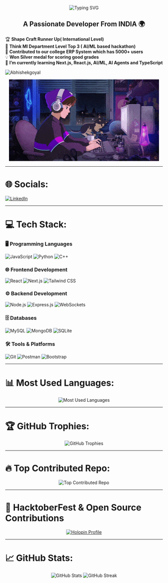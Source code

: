 <p align="center">
  <img src="https://readme-typing-svg.herokuapp.com?size=32&color=00FF00&center=true&vCenter=true&width=500&lines=AI/ML+Enthusiast;Blockchain+Learner;Hi!+There+👋&font=Poppins" alt="Typing SVG">
</p>

<h2 align="center"> A Passionate Developer From INDIA 🌍</h2>
<p align="center">
  
🏆 <b>Shape Craft Runner Up( International Level)</b> <br>
🥉 <b>Think Ml Department Level Top 3 ( AI/ML based hackathon)</b> <br>
🥇 <b>Contributed to our college ERP System which has 5000+ users</b> <br>
💡 <b>Won Silver medal for scoring good grades</b><br>
🚀 <b>I’m currently learning Next.js, React.js, AI/ML, AI Agents and TypeScript</b><br>
</p>
<p align="left"> <img src="https://komarev.com/ghpvc/?username=Abhishekgoyal007&label=Profile%20views&color=265cfd&style=flat" alt="Abhishekgoyal" /> </p>

<div align="center">
 <img src="https://github.com/AayushKarwa/AayushKarwa/blob/main/assests/coding.gif" alt="Coding GIF" />

</div>

---
  
# 🌐 Socials: 
  
[![LinkedIn](https://img.shields.io/badge/LinkedIn-0077B5?style=for-the-badge&logo=linkedin&logoColor=white)](https://www.linkedin.com/in/abhishek-goyal-00b713208/)

---

# 💻 Tech Stack:

### 🖥️ Programming Languages
![JavaScript](https://img.shields.io/badge/-JavaScript-F7DF1E?style=for-the-badge&logo=javascript&logoColor=black)
![Python](https://img.shields.io/badge/-Python-3776AB?style=for-the-badge&logo=python&logoColor=white)
![C++](https://img.shields.io/badge/-C++-00599C?style=for-the-badge&logo=cplusplus&logoColor=white)

### 🌐 Frontend Development
![React](https://img.shields.io/badge/-React-61DAFB?style=for-the-badge&logo=react&logoColor=black)
![Next.js](https://img.shields.io/badge/-Next.js-000000?style=for-the-badge&logo=nextdotjs&logoColor=white)
![Tailwind CSS](https://img.shields.io/badge/-TailwindCSS-38B2AC?style=for-the-badge&logo=tailwind-css&logoColor=white)

### ⚙️ Backend Development
![Node.js](https://img.shields.io/badge/-Node.js-339933?style=for-the-badge&logo=node.js&logoColor=white)
![Express.js](https://img.shields.io/badge/-Express.js-000000?style=for-the-badge&logo=express&logoColor=white)
![WebSockets](https://img.shields.io/badge/-WebSockets-009688?style=for-the-badge&logo=websocket&logoColor=white)

### 🗄️ Databases
![MySQL](https://img.shields.io/badge/-MySQL-4479A1?style=for-the-badge&logo=mysql&logoColor=white)
![MongoDB](https://img.shields.io/badge/-MongoDB-4EA94B?style=for-the-badge&logo=mongodb&logoColor=white)
![SQLite](https://img.shields.io/badge/-SQLite-003B57?style=for-the-badge&logo=sqlite&logoColor=white)

### 🛠 Tools & Platforms
![Git](https://img.shields.io/badge/-Git-F05032?style=for-the-badge&logo=git&logoColor=white)
![Postman](https://img.shields.io/badge/-Postman-FF6C37?style=for-the-badge&logo=postman&logoColor=white)
![Bootstrap](https://img.shields.io/badge/-Bootstrap-7952B3?style=for-the-badge&logo=bootstrap&logoColor=white)

---

# 📊 Most Used Languages:
<p align="center">
<img src="https://github-readme-stats.vercel.app/api/top-langs/?username=Abhishekgoyal007&layout=compact&theme=radical" alt="Most Used Languages">
</p>

---

# 🏆 GitHub Trophies:
<p align="center">
<img src="https://github-profile-trophy.vercel.app/?username=Abhishekgoyal007&theme=radical&margin-w=15&margin-h=15" alt="GitHub Trophies">
</p>

---

# 🔥 Top Contributed Repo:
<p align="center">
<img src="https://github-contributor-stats.vercel.app/api?username=Abhishekgoyal007&limit=5&theme=radical" alt="Top Contributed Repo">
</p>

---

# 🎃 HacktoberFest & Open Source Contributions

<div align="center">
  
[![Holopin Profile](https://holopin.me/abhishekgoyal007)](https://holopin.io/@abhishekgoyal007)

</div>

---

# 📈 GitHub Stats:

<p align="center">
<img src="https://github-readme-stats.vercel.app/api?username=Abhishekgoyal007&show_icons=true&theme=radical" alt="GitHub Stats">
<img src="https://streak-stats.demolab.com/?user=Abhishekgoyal007&theme=radical" alt="GitHub Streak">
</p>

